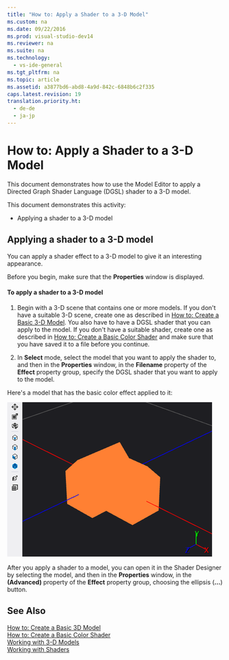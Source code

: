 ```yaml
---
title: "How to: Apply a Shader to a 3-D Model"
ms.custom: na
ms.date: 09/22/2016
ms.prod: visual-studio-dev14
ms.reviewer: na
ms.suite: na
ms.technology: 
  - vs-ide-general
ms.tgt_pltfrm: na
ms.topic: article
ms.assetid: a3877bd6-abd8-4a9d-842c-6848b6c2f335
caps.latest.revision: 19
translation.priority.ht: 
  - de-de
  - ja-jp
---
```

# How to: Apply a Shader to a 3-D Model
This document demonstrates how to use the Model Editor to apply a Directed Graph Shader Language (DGSL) shader to a 3-D model.  
  
 This document demonstrates this activity:  
  
-   Applying a shader to a 3-D model  
  
## Applying a shader to a 3-D model  
 You can apply a shader effect to a 3-D model to give it an interesting appearance.  
  
 Before you begin, make sure that the **Properties** window is displayed.  
  
#### To apply a shader to a 3-D model  
  
1.  Begin with a 3-D scene that contains one or more models. If you don't have a suitable 3-D scene, create one as described in [How to: Create a Basic 3-D Model](../vs140/how-to--create-a-basic-3-d-model.md). You also have to have a DGSL shader that you can apply to the model. If you don't have a suitable shader, create one as described in [How to: Create a Basic Color Shader](../vs140/how-to--create-a-basic-color-shader.md) and make sure that you have saved it to a file before you continue.  
  
2.  In **Select** mode, select the model that you want to apply the shader to, and then in the **Properties** window, in the **Filename** property of the **Effect** property group, specify the DGSL shader that you want to apply to the model.  
  
 Here's a model that has the basic color effect applied to it:  
  
 ![3&#45;D scene that shows the basic color effect](../vs140/media/digit-3d-model-effect.png "Digit-3D-Model-Effect")  
  
 After you apply a shader to a model, you can open it in the Shader Designer by selecting the model, and then in the **Properties** window, in the **(Advanced)** property of the **Effect** property group, choosing the ellipsis (**...**) button.  
  
## See Also  
 [How to: Create a Basic 3D Model](../vs140/how-to--create-a-basic-3-d-model.md)   
 [How to: Create a Basic Color Shader](../vs140/how-to--create-a-basic-color-shader.md)   
 [Working with 3-D Models](../vs140/model-editor.md)   
 [Working with Shaders](../vs140/shader-designer.md)